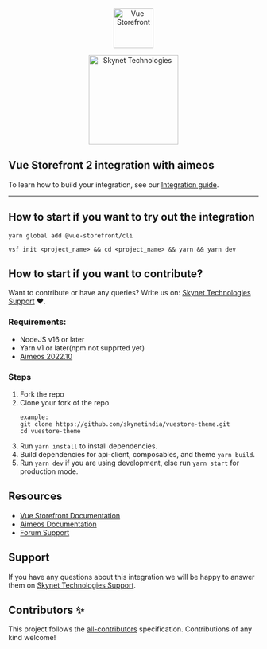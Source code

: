 <div align="center">
  <img src="https://user-images.githubusercontent.com/1626923/137092657-fb398d20-b592-4661-a1f9-4135db0b61d5.png" alt="Vue Storefront" height="80px" />
</div><p align="center">
<a href="http://www.skynettechnologies.com"><img src="https://www.skynettechnologies.com/sites/default/files/web-development%20company-in-usa.svg" alt="Skynet Technologies" height="180px"></a>
</p>

## Vue Storefront 2 integration with aimeos

To learn how to build your integration, see our [Integration guide](https://docs.vuestorefront.io/v2/integrate/integration-guide.html).

------

<!-- ALL-CONTRIBUTORS-BADGE:START - Do not remove or modify this section -->
<!-- ALL-CONTRIBUTORS-BADGE:END -->


## How to start if you want to try out the integration

```
yarn global add @vue-storefront/cli
```
```
vsf init <project_name> && cd <project_name> && yarn && yarn dev
```

## How to start if you want to contribute?
Want to contribute or have any queries? Write us on: [Skynet Technologies Support](mailto:aimeos@skynettechnologies.com) ❤️.

### Requirements:
- NodeJS v16 or later
- Yarn v1 or later(npm not supprted yet)
- [Aimeos 2022.10](https://aimeos.org/docs/2022.x/frontend/jsonapi/)

### Steps
1. Fork the repo
2. Clone your fork of the repo
    ```
    example:
    git clone https://github.com/skynetindia/vuestore-theme.git
    cd vuestore-theme
    ```
3. Run `yarn install` to install dependencies.
4. Build dependencies for api-client, composables, and theme `yarn build`.
5. Run `yarn dev` if you are using development, else run `yarn start` for production mode.

## Resources

- [Vue Storefront Documentation](https://docs.vuestorefront.io/v2/)
- [Aimeos Documentation](https://aimeos.org/docs/2022.x/frontend/jsonapi/)
- [Forum Support](https://aimeos.org/help/)

## Support

If you have any questions about this integration we will be happy to answer them on [Skynet Technologies Support](mailto:aimeos@skynettechnologies.com).

## Contributors ✨

<!-- ALL-CONTRIBUTORS-LIST:START - Do not remove or modify this section -->

<!-- ALL-CONTRIBUTORS-LIST:END -->

This project follows the [all-contributors](https://github.com/all-contributors/all-contributors) specification. Contributions of any kind welcome!
